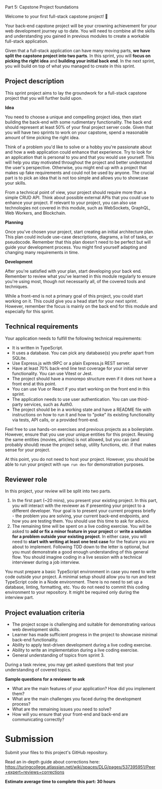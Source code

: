 Part 5: Capstone Project foundations

Welcome to your first full-stack capstone project! 🎉

Your back-end capstone project will be your crowning achievement for your web development journey up to date. You will need to combine all the skills and understanding you gained in previous modules to create a workable full-stack application.

Given that a full-stack application can have many moving parts, **we have split the capstone project into two parts**. In this sprint, you will **focus on picking the right idea** and **building your initial back end**. In the next sprint, you will build on top of what you managed to create in this sprint.

## Project description

This sprint project aims to lay the groundwork for a full-stack capstone project that you will further build upon.

**Idea**

You need to choose a unique and compelling project idea, then start building the back-end with some rudimentary functionality. The back end should represent at least 50% of your final project server code. Given that you will have two sprints to work on your capstone, spend a reasonable amount of time picking the right idea.

Think of a problem you'd like to solve or a hobby you're passionate about and how a web application could enhance that experience. Try to look for an application that is personal to you and that you would use yourself. This will help you stay motivated throughout the project and better understand the user's perspective. Otherwise, you might end up with a project that makes up fake requirements and could not be used by anyone. The crucial part is to pick an idea that is not too simple and allows you to showcase your skills.

From a technical point of view, your project should require more than a simple CRUD API. Think about possible external APIs that you could use to enhance your project. If relevant to your project, you can also use technologies not covered in this module, such as WebSockets, GraphQL, Web Workers, and Blockchain.

**Planning**

Once you've chosen your project, start creating an initial architecture plan. This plan could include use-case descriptions, diagrams, a list of tasks, or pseudocode. Remember that this plan doesn't need to be perfect but will guide your development process. You might find yourself adapting and changing many requirements in time.

**Development**

After you're satisfied with your plan, start developing your back end. Remember to review what you've learned in this module regularly to ensure you're using most, though not necessarily all, of the covered tools and techniques.

While a front-end is not a primary goal of this project, you could start working on it. This could give you a head start for your next sprint. However, remember the focus is mainly on the back end for this module and especially for this sprint.

## Technical requirements

Your application needs to fulfill the following technical requirements:

- It is written in TypeScript.
- It uses a database. You can pick any database(s) you prefer apart from SQLite.
- Use Express.js with tRPC or a plain Express.js REST server.
- Have at least 70% back-end line test coverage for your initial server functionality. You can use Vitest or Jest.
- The project should have a monorepo structure even if it does not have a front end at this point.
- You can use Vue or React if you start working on the front end in this sprint.
- The application needs to use user authentication. You can use third-party services, such as Auth0.
- The project should be in a working state and have a README file with instructions on how to run it and how to "poke" its existing functionality via tests, API calls, or a provided front-end.

Feel free to use hands-on exercises and previous projects as a boilerplate. However, ensure that you use your unique entities for this project. Reusing the same entities (movies, articles) is not allowed, but you can (and probably should) reuse the project setup, utility functions, etc. if that makes sense for your project.

At this point, you do not need to host your project. However, you should be able to run your project with `npm run dev` for demonstration purposes.

## Reviewer role

In this project, your review will be split into two parts.

1. In the first part (~20 mins), you present your existing project. In this part, you will interact with the reviewer as if presenting your project to a different developer. Your goal is to present your current progress briefly - the problem you are solving, your current back-end endpoints, and how you are testing them. You should use this time to ask for advice.
2. The remaining time will be spent on a live coding exercise. You will be asked to **add or fix a minor feature in your project** or **write a solution for a problem outside your existing project**. In either case, you will need to **start with writing at least one test case** for the feature you are about to implement. Following TDD down to the letter is optional, but you must demonstrate a good enough understanding of this general flow. You should imagine coding in a live session with a technical interviewer during a job interview.

You must prepare a basic TypeScript environment in case you need to write code outside your project. A minimal setup should allow you to run and test TypeScript code in a Node environment. There is no need to set up a database, linting, formatting, etc. You do not need to commit this coding environment to your repository. It might be required only during the interview part.

## Project evaluation criteria

- The project scope is challenging and suitable for demonstrating various web development skills.
- Learner has made sufficient progress in the project to showcase minimal back-end functionality.
- Ability to apply test-driven development during a live coding exercise.
- Ability to write an implementation during a live coding exercise.
- General understanding of topics from sprint 3.

During a task review, you may get asked questions that test your understanding of covered topics.

**Sample questions for a reviewer to ask**
- What are the main features of your application? How did you implement them?
- What are the main challenges you faced during the development process?
- What are the remaining issues you need to solve?
- How will you ensure that your front-end and back-end are communicating correctly?

# Submission

Submit your files to this project's GitHub repository.

Read an in-depth guide about corrections here: https://turingcollege.atlassian.net/wiki/spaces/DLG/pages/537395951/Peer+expert+reviews+corrections

**Estimate average time to complete this part: 30 hours**
